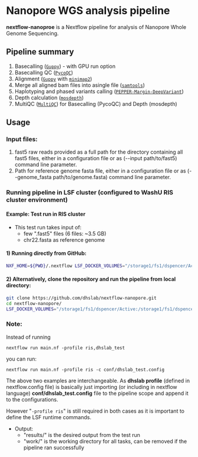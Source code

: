 <br>

# Nanopore WGS analysis pipeline

**nextflow-nanoproe** is a Nextflow pipeline for analysis of Nanopore Whole Genome Sequencing.


## Pipeline summary
1. Basecalling ([`Guppy`](https://nanoporetech.com/nanopore-sequencing-data-analysis)) - with GPU run option
1. Basecalling QC ([`PycoQC`](https://a-slide.github.io/pycoQC/))
1. Alignment ([`Guppy`](https://nanoporetech.com/nanopore-sequencing-data-analysis) with [`minimap2`](https://github.com/lh3/minimap2))
1. Merge all aligned bam files into asingle file ([`samtools`](http://www.htslib.org/doc/samtools.html))
1. Haplotyping and phased variants calling ([`PEPPER-Margin-DeepVariant`](https://github.com/kishwarshafin/pepper))
1. Depth calculation ([`mosdepth`](https://github.com/brentp/mosdepth))
1. MultiQC ([`MultiQC`](https://multiqc.info/)) for Basecalling (PycoQC) and Depth (mosdepth)





## Usage
### Input files:
1. fast5 raw reads provided as a full path for the directory containing all fast5 files, either in a configuration file or as (--input path/to/fast5) command line parameter.
2. Path for reference genome fasta file, either in a configuration file or as (--genome_fasta path/to/genome.fasta) command line parameter.

### Running pipeline in LSF cluster (configured to WashU RIS cluster environment)
#### Example: Test run in RIS cluster
- This test run takes input of:
  - few ".fast5" files (6 files: ~3.5 GB)
  - chr22.fasta as reference genome

#### 1) Running directly from GitHub:
```bash
NXF_HOME=${PWD}/.nextflow LSF_DOCKER_VOLUMES="/storage1/fs1/dspencer/Active:/storage1/fs1/dspencer/Active $HOME:$HOME" bsub -g /dspencer/nextflow -G compute-dspencer -q dspencer -e nextflow_launcher.err -o nextflow_launcher.log -We 2:00 -n 2 -M 12GB -R "select[mem>=16000] span[hosts=1] rusage[mem=16000]" -a "docker(mdivr/centos:v0.1)" nextflow run dhslab/nextflow-nanopore -r main -profile ris,dhslab_test
```

#### 2) Alternatively, clone the repository and run the pipeline from local directory:
```bash
git clone https://github.com/dhslab/nextflow-nanopore.git
cd nextflow-nanopore/
LSF_DOCKER_VOLUMES="/storage1/fs1/dspencer/Active:/storage1/fs1/dspencer/Active $HOME:$HOME" bsub -g /dspencer/nextflow -G compute-dspencer -q dspencer -e nextflow_launcher.err -o nextflow_launcher.log -We 2:00 -n 2 -M 12GB -R "select[mem>=16000] span[hosts=1] rusage[mem=16000]" -a "docker(mdivr/centos:v0.1)" nextflow run main.nf -profile ris,dhslab_test
```

### Note:
Instead of running 
```
nextflow run main.nf -profile ris,dhslab_test
```
you can run:
```
nextflow run main.nf -profile ris -c conf/dhslab_test.config
```
The above two examples are interchangeable. As **dhslab profile** (defined in nextflow.config file) is basically just importing (or including in nextflow language) **conf/dhslab_test.config** file to the pipeline scope and append it to the configurations.

However "```-profile ris```" is still required in both cases as it is important to define the LSF runtime commands.
- Output:
  - "results/" is the desired output from the test run
  - "work/" is the working directory for all tasks, can be removed if the pipeline ran successfully
